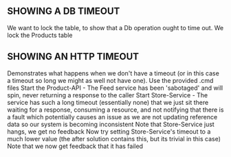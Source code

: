 SHOWING A DB TIMEOUT
--------------------
We want to lock the table, to show that a Db operation ought to time out.
We lock the Products table

SHOWING AN HTTP TIMEOUT
-----------------------
Demonstrates what happens when we don't have a timeout (or in this case a timeout so long we might as well not have one).
Use the provided .cmd files
Start the Product-API
	- The Feed service has been 'sabotaged' and will spin, never returning a response to the caller
Start Store-Service
	- The service has such a long timeout (essentially none) that we just sit there waiting for a response, consuming a resource, and not notifying that there is a fault which potentially causes an issue as we are not updating reference data so our system is becoming inconsistent
Note that Store-Service just hangs, we get no feedback
Now try setting Store-Service's timeout to a much lower value (the after solution contains this, but its trivial in this case)
Note that we now get feedback that it has failed

